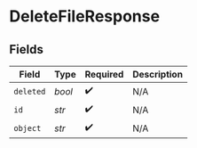 # DeleteFileResponse


## Fields

| Field              | Type               | Required           | Description        |
| ------------------ | ------------------ | ------------------ | ------------------ |
| `deleted`          | *bool*             | :heavy_check_mark: | N/A                |
| `id`               | *str*              | :heavy_check_mark: | N/A                |
| `object`           | *str*              | :heavy_check_mark: | N/A                |